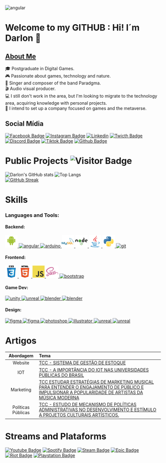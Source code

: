 <img src="https://mir-s3-cdn-cf.behance.net/project_modules/fs/631cf1106153511.5f8936068499e.gif" alt="angular" width="1620" height="400"/>

#  Welcome to my GITHUB : Hi! I´m Darlon 👋

## [About Me](https://github.com/darlonqueiroz)

🎓 Postgraduate in Digital Games. </br>
🎮 Passionate about games, technology and nature.</br>
🎤 Singer and composer of the band Paradgma.</br>
🎬 Audio visual producer.</br>
💻 I still don't work in the area, but I'm looking to migrate to the technology area, acquiring knowledge with personal projects.</br>
🏢 I intend to set up a company focused on games and the metaverse.

## Social Mídia


[![Facebook Badge](https://img.shields.io/badge/Facebook-1877F2?style=for-the-badge&logo=facebook&logoColor=white)](https://www.facebook.com/darlon.paradgma/)
[![Instagram Badge](https://img.shields.io/badge/Instagram-E4405F?style=for-the-badge&logo=instagram&logoColor=white)](https://www.instagram.com/paradgma_rapstar/)
[![Linkedin](    https://img.shields.io/badge/LinkedIn-0077B5?style=for-the-badge&logo=linkedin&logoColor=white)](https://www.linkedin.com/in/darlon-queiroz-paradgma-12097713b/)
[![Twicth Badge](https://img.shields.io/badge/Twitch-9146FF?style=for-the-badge&logo=twitch&logoColor=white)](https://www.twitch.tv/paradgma_rapstar)
[![Discord Badge](https://img.shields.io/badge/Discord-7289DA?style=for-the-badge&logo=discord&logoColor=white)](darlon5247)
[![Tiktok Badge](https://img.shields.io/badge/TikTok-000000?style=for-the-badge&logo=tiktok&logoColor=white)](https://www.twitch.tv/paradgma_rapstar)
[![Github Badge](https://img.shields.io/badge/GitHub-100000?style=for-the-badge&logo=github&logoColor=white)](https://github.com/darlonqueiroz)</br>

# Public Projects ![Visitor Badge](https://visitor-badge.laobi.icu/badge?page_id=darlonqueiroz&theme=gotham)
![Darlon's GitHub stats](https://github-readme-stats.vercel.app/api?username=darlonqueiroz&show_icons=true&theme=tokyonight)
![Top Langs](https://github-readme-stats.vercel.app/api/top-langs/?username=darlonqueiroz&layout=compact&theme=gotham)  
[![GitHub Streak](https://streak-stats.demolab.com/?user=darlonqueiroz&theme=shadow-red&background=080808&border=666666&dates=faebd7)](https://git.io/streak-stats)  


# Skills
<h3 align="left">Languages and Tools:</h3>
<h4 align="left">Backend:</h4>
<p align="left"> <a href="https://developer.android.com" target="_blank" rel="noreferrer"> <img src="https://raw.githubusercontent.com/devicons/devicon/master/icons/android/android-original-wordmark.svg" alt="android" width="40" height="40"/> </a> 
<a href="https://angular.io" target="_blank" rel="noreferrer"> <img src="https://angular.io/assets/images/logos/angular/angular.svg" alt="angular" width="40" height="40"/> </a> 
<a href="https://www.arduino.cc/" target="_blank" rel="noreferrer"> <img src="https://cdn.worldvectorlogo.com/logos/arduino-1.svg" alt="arduino" width="40" height="40"/> </a> 
 <a href="https://www.mysql.com/" target="_blank" rel="noreferrer"> <img src="https://raw.githubusercontent.com/devicons/devicon/master/icons/mysql/mysql-original-wordmark.svg" alt="mysql" width="40" height="40"/> </a> 
<a href="https://nodejs.org" target="_blank" rel="noreferrer"> <img src="https://raw.githubusercontent.com/devicons/devicon/master/icons/nodejs/nodejs-original-wordmark.svg" alt="nodejs" width="40" height="40"/> </a> 
<a href="https://www.java.com" target="_blank" rel="noreferrer"> <img src="https://raw.githubusercontent.com/devicons/devicon/master/icons/java/java-original.svg" alt="java" width="40" height="40"/> </a> 
<a href="https://www.python.org" target="_blank" rel="noreferrer"> <img src="https://raw.githubusercontent.com/devicons/devicon/master/icons/python/python-original.svg" alt="python" width="40" height="40"/> </a> 
<a href="https://git-scm.com/" target="_blank" rel="noreferrer"> <img src="https://www.vectorlogo.zone/logos/git-scm/git-scm-icon.svg" alt="git" width="40" height="40"/> </a> 

<h4 align="left">Frontend:</h4>
<a href="https://www.w3schools.com/css/" target="_blank" rel="noreferrer"> <img src="https://raw.githubusercontent.com/devicons/devicon/master/icons/css3/css3-original-wordmark.svg" alt="css3" width="40" height="40"/> </a> 
<a href="https://www.w3.org/html/" target="_blank" rel="noreferrer"> <img src="https://raw.githubusercontent.com/devicons/devicon/master/icons/html5/html5-original-wordmark.svg" alt="html5" width="40" height="40"/> </a> 
<a href="https://developer.mozilla.org/en-US/docs/Web/JavaScript" target="_blank" rel="noreferrer"> <img src="https://raw.githubusercontent.com/devicons/devicon/master/icons/javascript/javascript-original.svg" alt="javascript" width="40" height="40"/> </a>
<a href="https://sass-lang.com" target="_blank" rel="noreferrer"> <img src="https://raw.githubusercontent.com/devicons/devicon/master/icons/sass/sass-original.svg" alt="sass" width="40" height="40"/> </a> 
<a href="https://getbootstrap.com" target="_blank" rel="noreferrer"> <img src="https://cdn.jsdelivr.net/gh/devicons/devicon@latest/icons/bootstrap/bootstrap-original-wordmark.svg"  alt="bootstrap" width="40" height="40"/> </a> 

<h4 align="left">Game Dev: </h4> 

<a href="https://unity.com/" target="_blank" rel="noreferrer"> <img src="https://www.vectorlogo.zone/logos/unity3d/unity3d-icon.svg" alt="unity" width="40" height="40"/> </a> <a href="https://unrealengine.com/" target="_blank" rel="noreferrer"> <img src="https://raw.githubusercontent.com/kenangundogan/fontisto/036b7eca71aab1bef8e6a0518f7329f13ed62f6b/icons/svg/brand/unreal-engine.svg" alt="unreal" width="40" height="40"/> </a> 
<a href="https://godotengine.org/" target="_blank" rel="noreferrer"> <img src="https://cdn.jsdelivr.net/gh/devicons/devicon@latest/icons/godot/godot-original.svg"  alt="blender" width="40" height="40"/> </a> 
<a href="https://www.blender.org/" target="_blank" rel="noreferrer"> <img src="https://download.blender.org/branding/community/blender_community_badge_white.svg" alt="blender" width="40" height="40"/> </a> 

<h4 align="left">Design:</h4>

<a href="https://www.figma.com/" target="_blank" rel="noreferrer"> <img src="https://www.vectorlogo.zone/logos/figma/figma-icon.svg" alt="figma" width="40" height="40"/> </a> 
<a href="https://inkscape.org/pt-br/" target="_blank" rel="noreferrer"> <img src="https://cdn.jsdelivr.net/gh/devicons/devicon@latest/icons/inkscape/inkscape-original.svg" alt="figma" width="40" height="40"/> </a> 
<a href="https://www.photoshop.com/en" target="_blank" rel="noreferrer"> <img src="https://cdn.jsdelivr.net/gh/devicons/devicon@latest/icons/photoshop/photoshop-original.svg"  alt="photoshop" width="40" height="40"/> </a> 
<a href="https://www.adobe.com/in/products/illustrator.html" target="_blank" rel="noreferrer"> <img src="https://www.vectorlogo.zone/logos/adobe_illustrator/adobe_illustrator-icon.svg" alt="illustrator" width="40" height="40"/> </a> 
<a href="https://www.adobe.com/in/products/aftereffect.html" target="_blank" rel="noreferrer"> <img src="https://cdn.jsdelivr.net/gh/devicons/devicon@latest/icons/aftereffects/aftereffects-original.svg"  alt="unreal" width="40" height="40"/> </a> 
<a href="https://www.adobe.com/in/products/premiere.html" target="_blank" rel="noreferrer"> <img src="https://cdn.jsdelivr.net/gh/devicons/devicon@latest/icons/premierepro/premierepro-original.svg"  alt="unreal" width="40" height="40"/> </a> 
</p>

# Artigos
|Abordagem| Tema |
| :---: | :--- |
| Website | [TCC - SISTEMA DE GESTÃO DE ESTOQUE](https://drive.google.com/file/d/1S0DZXFBBRxz5RBClipry3m09z6Ulmg2I/view?usp=drive_link)  |
| IOT  | [TCC - A IMPORTÂNCIA DO IOT NAS UNIVERSIDADES PÚBLICAS DO BRASIL](https://drive.google.com/file/d/11NZd7e0KB0SjfEnLEDpeBa8KHZuvzr_E/view?usp=drive_link)|
| Marketing  | [TCC ESTUDAR ESTRATÉGIAS DE MARKETING MUSICAL PARA ENTENDER O ENGAJAMENTO DE PÚBLICO E IMPULSIONAR A POPULARIDADE DE ARTISTAS DA MÚSICA MODERNA](https://drive.google.com/file/d/1CHjDgAjMuxrMu9f_dHNLbY0wETFfasxA/view?usp=drive_link)|
| Políticas Públicas  | [TCC - ESTUDO DE MECANISMO DE POLÍTICAS ADMINISTRATIVAS NO DESENVOLVIMENTO E ESTÍMULO A PROJETOS CULTURAIS ARTÍSTICOS.](https://drive.google.com/file/d/1O7dRXKCvKa3BowKCxDbje8H8cgnfNTfZ/view?usp=drive_link)


# Streams and Plataforms
[![Youtube Badge](https://img.shields.io/badge/YouTube-FF0000?style=for-the-badge&logo=youtube&logoColor=white)](https://www.youtube.com/@ParadgmaTV/videos)
[![Spotify Badge](https://img.shields.io/badge/Spotify-1ED760?&style=for-the-badge&logo=spotify&logoColor=white)]()
[![Steam Badge](    https://img.shields.io/badge/Steam-000000?style=for-the-badge&logo=steam&logoColor=white)](https://steamcommunity.com/id/darlonqueiroz/)
[![ Epic Badge](https://img.shields.io/badge/Epic%20Games-313131?style=for-the-badge&logo=Epic%20Games&logoColor=white)]()
[![Riot Badge](https://img.shields.io/badge/Riot_Games-D32936?style=for-the-badge&logo=riot-games&logoColor=white)]()
[![Playstation Badge](https://img.shields.io/badge/PlayStation-003791?style=for-the-badge&logo=playstation&logoColor=white)]()




